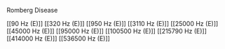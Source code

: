 Romberg Disease

[[90 Hz (E)]]
[[320 Hz (E)]]
[[950 Hz (E)]]
[[3110 Hz (E)]]
[[25000 Hz (E)]]
[[45000 Hz (E)]]
[[95000 Hz (E)]]
[[100500 Hz (E)]]
[[215790 Hz (E)]]
[[414000 Hz (E)]]
[[536500 Hz (E)]]